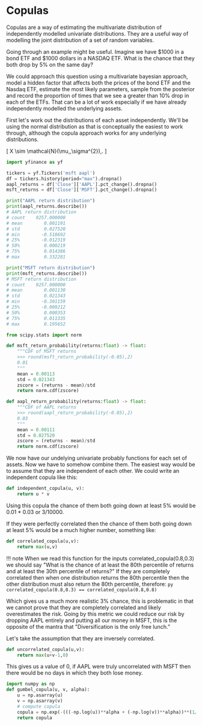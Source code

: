 # Copulas

Copulas are a way of estimating the multivariate distribution of independently modelled univariate distributions. They are a useful way of modelling the joint distribution of a set of random variables.

Going through an example might be useful. Imagine we have $1000 in a bond ETF and $1000 dollars in a NASDAQ ETF. What is the chance that they both drop by 5% on the same day?

We could approach this question using a multivariate bayesian approach, model a hidden factor that affects both the prices of the bond ETF and the Nasdaq ETF, estimate the most likely parameters, sample from the posterior and record the proportion of times that we see a greater than 10% drop in each of the ETFs. That can be a lot of work especially if we have already independently modelled the underlying assets.

First let's work out the distributions of each asset independently. We'll be using the normal distribution as that is conceptually the easiest to work through, although the copula approach works for any underlying distributions.

\[
  X \sim \mathcal{N}(\mu,\,\sigma^{2})\,.
\] 


``` py title="Get the paramters for AAPL and MSFT returns distribution"
import yfinance as yf

tickers = yf.Tickers('msft aapl')
df = tickers.history(period="max").dropna()
aapl_returns = df['Close']['AAPL'].pct_change().dropna()
msft_returns = df['Close']['MSFT'].pct_change().dropna()

print("AAPL return distribution")
print(aapl_returns.describe())
# AAPL return distribution
# count    9257.000000
# mean        0.001191
# std         0.027520
# min        -0.518692
# 25%        -0.012319
# 50%         0.000219
# 75%         0.014386
# max         0.332281

print("MSFT return distribution")
print(msft_returns.describe())
# MSFT return distribution
# count    9257.000000
# mean        0.001130
# std         0.021343
# min        -0.301159
# 25%        -0.009212
# 50%         0.000353
# 75%         0.011335
# max         0.195652
```

``` py title="make CDF for AAPL and MSFT returns" 
from scipy.stats import norm

def msft_return_probability(returns:float) -> float:
    """CDF of MSFT returns
    >>> round(msft_return_probability(-0.05),2)
    0.01
    """
    mean = 0.00113
    std = 0.021343
    zscore = (returns - mean)/std
    return norm.cdf(zscore)

def aapl_return_probability(returns:float) -> float:
    """CDF of AAPL returns
    >>> round(aapl_return_probability(-0.05),2)
    0.03
    """
    mean = 0.00111
    std = 0.027520
    zscore = (returns - mean)/std
    return norm.cdf(zscore)

```

We now have our undelying univariate probably functions for each set of assets. Now we have to somehow combine them. The easiest way would be to assume that they are independent of each other. We could write an independent copula like this:

``` py
def independent_copula(u, v):
    return u * v
```

Using this copula the chance of them both going down at least 5% would be 0.01 * 0.03 or 3/10000. 

If they were perfectly correlated then the chance of them both going down at least 5% would be a much higher number, something like:

``` py
def correlated_copula(u,v):
    return max(u,v)
```
!!! note
    When we read this function for the inputs correlated_copula(0.8,0.3) we should say "What is the chance of at least the 80th percentile of returns and at least the 30th percentile of returns?" If they are completely correlated then when one distribution returns the 80th percentile then the other distribution must also return the 80th percentile, therefore: 
    ``` py 
        correlated_copula(0.8,0.3) == correlated_copula(0.8,0.8) 
    ```


Which gives us a much more realistic 3% chance, this is problematic in that we cannot prove that they are completely correlated and likely overestimates the risk. Going by this metric we could reduce our risk by dropping AAPL entirely and putting all our money in MSFT, this is the opposite of the mantra that "Diversification is the only free lunch.”

Let's take the assumption that they are inversely correlated.

``` py
def uncorrelated_copula(u,v):
    return max(u+v-1,0)
```

This gives us a value of 0, if AAPL were truly uncorrelated with MSFT then there would be no days in which they both lose money.


``` py
import numpy as np
def gumbel_copula(u, v, alpha):
    u = np.asarray(u)
    v = np.asarray(v)
    # compute copula
    copula = np.exp(-(((-np.log(u))**alpha + (-np.log(v))**alpha))**(1/alpha))
    return copula
```

